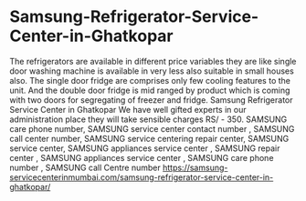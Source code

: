 # Samsung-Refrigerator-Service-Center-in-Ghatkopar
The refrigerators are available in different price variables they are like single door washing machine is available in very less also suitable in small houses also. The single door fridge are comprises only few cooling features to the unit. And the double door fridge is mid ranged by product which is coming with two doors for segregating of freezer and fridge. Samsung Refrigerator Service Center in Ghatkopar We have well gifted experts in our administration place they will take sensible charges RS/ - 350. SAMSUNG care phone number, SAMSUNG service center contact number , SAMSUNG call center number, SAMSUNG service centering repair center, SAMSUNG service center, SAMSUNG appliances service center , SAMSUNG repair center  , SAMSUNG appliances service center , SAMSUNG care phone number , SAMSUNG call Centre number    https://samsung-servicecenterinmumbai.com/samsung-refrigerator-service-center-in-ghatkopar/  
